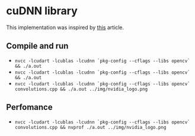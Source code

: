 # cuDNN library
This implementation was inspired by [this](http://www.goldsborough.me/cuda/ml/cudnn/c++/2017/10/01/14-37-23-convolutions_with_cudnn/) article.

## Compile and run
- ``nvcc -lcudart -lcublas -lcudnn `pkg-config --cflags --libs opencv` && ./a.out``
- ``nvcc -lcudart -lcublas -lcudnn `pkg-config --cflags --libs opencv` && ./a.out``
- ``nvcc -lcudart -lcublas -lcudnn `pkg-config --cflags --libs opencv` convolutions.cpp && ./a.out ../img/nvidia_logo.png``

## Perfomance
- ``nvcc -lcudart -lcublas -lcudnn `pkg-config --cflags --libs opencv` convolutions.cpp && nvprof ./a.out ../img/nvidia_logo.png``
